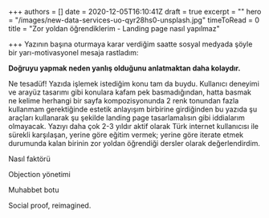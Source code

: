 +++
authors = []
date = 2020-12-05T16:10:41Z
draft = true
excerpt = ""
hero = "/images/new-data-services-uo-qyr28hs0-unsplash.jpg"
timeToRead = 0
title = "Zor yoldan öğrendiklerim - Landing page nasıl yapılmaz"

+++
Yazının başına oturmaya karar verdiğim saatte sosyal medyada şöyle bir yarı-motivasyonel mesaja rastladım:

**Doğruyu yapmak neden yanlış olduğunu anlatmaktan daha kolaydır.**

Ne tesadüf! Yazıda işlemek istediğim konu tam da buydu. Kullanıcı deneyimi ve arayüz tasarımı gibi konulara kafam pek basmadığından, hatta basmak ne kelime herhangi bir sayfa kompozisyonunda 2 renk tonundan fazla kullanmam gerektiğinde estetik anlayışım birbirine girdiğinden bu yazıda şu araçları kullanarak şu şekilde landing page tasarlamalısın gibi iddialarım olmayacak. Yazıyı daha çok 2-3 yıldır aktif olarak Türk internet kullanıcısı ile sürekli karşılaşan, yerine göre eğitim vermek; yerine göre iterate etmek durumunda kalan birinin zor yoldan öğrendiği dersler olarak değerlendirdim.

Nasıl faktörü

Objection yönetimi

Muhabbet botu

Social proof, reimagined.